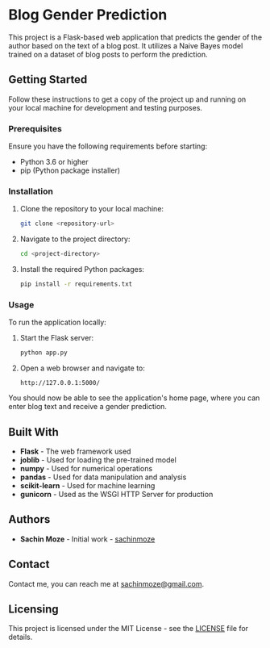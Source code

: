 # Blog Gender Prediction

This project is a Flask-based web application that predicts the gender of the author based on the text of a blog post. It utilizes a Naive Bayes model trained on a dataset of blog posts to perform the prediction.

## Getting Started

Follow these instructions to get a copy of the project up and running on your local machine for development and testing purposes.

### Prerequisites

Ensure you have the following requirements before starting:

- Python 3.6 or higher
- pip (Python package installer)

### Installation

1. Clone the repository to your local machine:
    ```sh
    git clone <repository-url>
    ```

2. Navigate to the project directory:
    ```sh
    cd <project-directory>
    ```

3. Install the required Python packages:
    ```sh
    pip install -r requirements.txt
    ```

### Usage

To run the application locally:

1. Start the Flask server:
    ```sh
    python app.py
    ```

2. Open a web browser and navigate to:
    ```
    http://127.0.0.1:5000/
    ```

You should now be able to see the application's home page, where you can enter blog text and receive a gender prediction.

## Built With

- **Flask** - The web framework used
- **joblib** - Used for loading the pre-trained model
- **numpy** - Used for numerical operations
- **pandas** - Used for data manipulation and analysis
- **scikit-learn** - Used for machine learning
- **gunicorn** - Used as the WSGI HTTP Server for production

## Authors

- **Sachin Moze** - Initial work - [sachinmoze](https://github.com/sachinmoze)

## Contact

Contact me, you can reach me at [sachinmoze@gmail.com](mailto:sachinmoze@gmail.com).

## Licensing

This project is licensed under the MIT License - see the [LICENSE](LICENSE) file for details.
